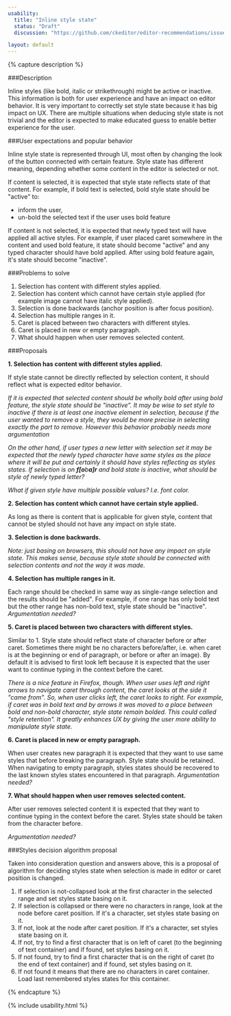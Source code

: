 ```yaml
---
usability:
  title: "Inline style state"
  status: "Draft"
  discussion: "https://github.com/ckeditor/editor-recommendations/issues/32"

layout: default
---
```


{% capture description %}

###Description

Inline styles (like bold, italic or strikethrough) might be active or inactive. This information is both for user experience
and have an impact on editor behavior. It is very important to correctly set style state because it has big impact on UX.
There are multiple situations when deducing style state is not trivial and the editor is expected to make educated guess
to enable better experience for the user.

###User expectations and popular behavior

Inline style state is represented through UI, most often by changing the look of the button connected with certain feature.
Style state has different meaning, depending whether some content in the editor is selected or not.

If content is selected, it is expected that style state reflects state of that content. For example, if bold text is
selected, bold style state should be "active" to:
* inform the user,
* un-bold the selected text if the user uses bold feature

If content is not selected, it is expected that newly typed text will have applied all active styles. For example, if
user placed caret somewhere in the content and used bold feature, it state should become "active" and any typed
character should have bold applied. After using bold feature again, it's state should become "inactive".

###Problems to solve

1. Selection has content with different styles applied.
2. Selection has content which cannot have certain style applied (for example image cannot have italic style applied).
3. Selection is done backwards (anchor position is after focus position).
4. Selection has multiple ranges in it.
5. Caret is placed between two characters with different styles.
6. Caret is placed in new or empty paragraph.
7. What should happen when user removes selected content.

###Proposals

**1. Selection has content with different styles applied.**

If style state cannot be directly reflected by selection content, it should reflect what is expected editor behavior.

*If it is expected that selected content should be wholly bold after using bold feature, the style state should be "inactive".
It may be wise to set style to inactive if there is at least one inactive element in selection, because if the user wanted
to remove a style, they would be more precise in selecting exactly the part to remove. However this behavior probably
needs more argumentation*

*On the other hand, if user types a new letter with selection set it may be expected that the newly typed character have
same styles as the place where it will be put and certainly it should have styles reflecting as styles states. If
selection is on **f[o**b**a]r** and bold state is inactive, what should be style of newly typed letter?*

*What if given style have multiple possible values? I.e. font color.*

**2. Selection has content which cannot have certain style applied.**

As long as there is content that is applicable for given style, content that cannot be styled should not have any
impact on style state.

**3. Selection is done backwards.**

*Note: just basing on browsers, this should not have any impact on style state. This makes sense, because style state
should be connected with selection contents and not the way it was made.*

**4. Selection has multiple ranges in it.**

Each range should be checked in same way as single-range selection and the results should be "added". For example, if
one range has only bold text but the other range has non-bold text, style state should be "inactive".
*Argumentation needed?*

**5. Caret is placed between two characters with different styles.**

Similar to 1. Style state should reflect state of character before or after caret. Sometimes there might be no characters
before/after, i.e. when caret is at the beginning or end of paragraph, or before or after an image). By default it
is advised to first look left because it is expected that the user want to continue typing in the context before the caret.

*There is a nice feature in Firefox, though. When user uses left and right arrows to navigate caret through content,
the caret looks at the side it "came from". So, when user clicks left, the caret looks to right. For example, if caret
was in bold text and by arrows it was moved to a place between bold and non-bold character, style state remain bolded.
This could called "style retention". It greatly enhances UX by giving the user more ability to manipulate style state.*

**6. Caret is placed in new or empty paragraph.**

When user creates new paragraph it is expected that they want to use same styles that before breaking the paragraph.
Style state should be retained. When navigating to empty paragraph, styles states should be recovered to the last known
styles states encountered in that paragraph. *Argumentation needed?*

**7. What should happen when user removes selected content.**

After user removes selected content it is expected that they want to continue typing in the context before the caret.
Styles state should be taken from the character before.

*Argumentation needed?*

###Styles decision algorithm proposal

Taken into consideration question and answers above, this is a proposal of algorithm for deciding styles state when
selection is made in editor or caret position is changed.

1. If selection is not-collapsed look at the first character in the selected range and set styles state basing on it.
2. If selection is collapsed or there were no characters in range, look at the node before caret position.
If it's a character, set styles state basing on it.
3. If not, look at the node after caret position. If it's a character, set styles state basing on it.
4. If not, try to find a first character that is on left of caret (to the beginning of text container) and if found,
set styles basing on it.
5. If not found, try to find a first character that is on the right of caret (to the end of text container) and if found,
set styles basing on it.
6. If not found it means that there are no characters in caret container. Load last remembered styles states for this container.

{% endcapture %}

{% include usability.html %}